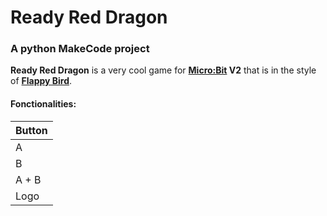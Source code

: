 # Ready Red Dragon 
### A python MakeCode project
**Ready Red Dragon** is a very cool game for **[Micro:Bit](https://microbit.org/) V2** that is in the style of **[Flappy Bird](https://flappybird.io/)**.
#### Fonctionalities:
| Button |
|--------|
| A      | Move the dragon down.
| B      | Move the dragon up.
| A + B  | Pause/play the game.
| Logo   | Start the game.

